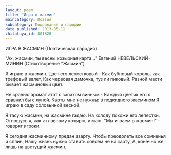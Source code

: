 ```yaml
---
layout: poem
title: "Игра в жасмин"
maincategory: Поэзия
subcategory: Подражания и пародии
date_published: 2013-05-11
chitalnya_id: 801820
---
```




ИГРА В ЖАСМИН
(Поэтическая пародия)

"Ах, жасмин, ты весны козырная карта..."
Евгений НЕВЕЛЬСКИЙ-МИНИН
(Стихотворение "Жасмин")

Я играю в жасмин. Цвет его лепестковый -
Как бубновый король, как трефовый валет,
Как червовая дамочка, туз ли пиковый.
Разной масти бывает жасминовый цвет.

Не сравню аромат этот с запахом винным -
Каждый цветик его я сравнил бы с луной.
Карты мне не нужны: в подкидного жасмином
Я играю в саду соловьиной весной.

Я тасую жасмин, на жасмине гадаю.
На колоду похожи его лепестки.
Отношусь я, как к главному козырю, к маю.
"Мы играем в жасмин!" - говорят игроки.

Я сегодня жасминному предан азарту.
Чтобы преодолеть все сомненья и сплин,
Нашу жизнь нужно ставить совсем не на карту,
А, конечно же, лишь на цветущий жасмин.






